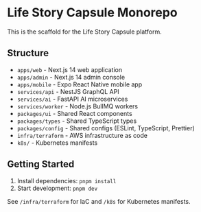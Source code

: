 # Life Story Capsule Monorepo

This is the scaffold for the Life Story Capsule platform.

## Structure

- `apps/web` - Next.js 14 web application
- `apps/admin` - Next.js 14 admin console  
- `apps/mobile` - Expo React Native mobile app
- `services/api` - NestJS GraphQL API
- `services/ai` - FastAPI AI microservices
- `services/worker` - Node.js BullMQ workers
- `packages/ui` - Shared React components
- `packages/types` - Shared TypeScript types
- `packages/config` - Shared configs (ESLint, TypeScript, Prettier)
- `infra/terraform` - AWS infrastructure as code
- `k8s/` - Kubernetes manifests

## Getting Started

1. Install dependencies: `pnpm install`
2. Start development: `pnpm dev`

See `/infra/terraform` for IaC and `/k8s` for Kubernetes manifests.
